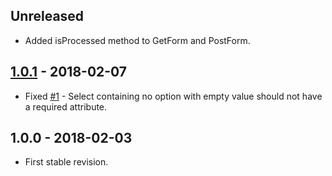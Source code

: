## Unreleased
- Added isProcessed method to GetForm and PostForm.

## [1.0.1] - 2018-02-07
- Fixed [#1](https://github.com/themichaelhall/bluemvc-forms/issues/1) - Select containing no option with empty value should not have a required attribute.

## 1.0.0 - 2018-02-03
- First stable revision.

[1.0.1]: https://github.com/themichaelhall/bluemvc-forms/compare/v1.0.0...v1.0.1